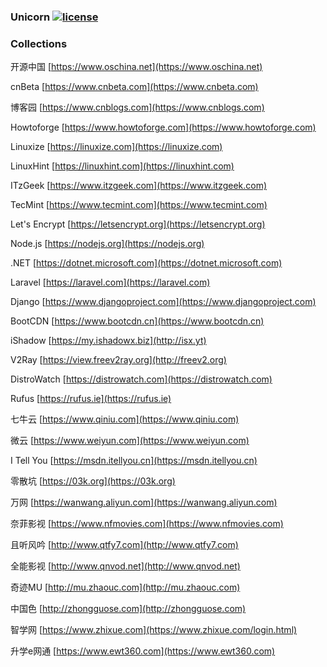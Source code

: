 ### Unicorn [![license](https://img.shields.io/badge/license-MIT-brightgreen.svg?style=flat)](https://github.com/huaiping/unicorn/blob/master/LICENSE)

### Collections
开源中国 [https://www.oschina.net](https://www.oschina.net)  

cnBeta [https://www.cnbeta.com](https://www.cnbeta.com)  

博客园 [https://www.cnblogs.com](https://www.cnblogs.com)  

Howtoforge [https://www.howtoforge.com](https://www.howtoforge.com)  

Linuxize [https://linuxize.com](https://linuxize.com)  

LinuxHint [https://linuxhint.com](https://linuxhint.com)  

ITzGeek [https://www.itzgeek.com](https://www.itzgeek.com)  

TecMint [https://www.tecmint.com](https://www.tecmint.com)  

Let's Encrypt [https://letsencrypt.org](https://letsencrypt.org)  

Node.js [https://nodejs.org](https://nodejs.org)  

.NET [https://dotnet.microsoft.com](https://dotnet.microsoft.com)  

Laravel [https://laravel.com](https://laravel.com)  

Django [https://www.djangoproject.com](https://www.djangoproject.com)  

BootCDN [https://www.bootcdn.cn](https://www.bootcdn.cn)  

iShadow [https://my.ishadowx.biz](http://isx.yt)  

V2Ray [https://view.freev2ray.org](http://freev2.org)  

DistroWatch [https://distrowatch.com](https://distrowatch.com)  

Rufus [https://rufus.ie](https://rufus.ie)  

七牛云 [https://www.qiniu.com](https://www.qiniu.com)  

微云 [https://www.weiyun.com](https://www.weiyun.com)  

I Tell You [https://msdn.itellyou.cn](https://msdn.itellyou.cn)  

零散坑 [https://03k.org](https://03k.org)  

万网 [https://wanwang.aliyun.com](https://wanwang.aliyun.com)  

奈菲影视 [https://www.nfmovies.com](https://www.nfmovies.com)  

且听风吟 [http://www.qtfy7.com](http://www.qtfy7.com)  

全能影视 [http://www.qnvod.net](http://www.qnvod.net)  

奇迹MU [http://mu.zhaouc.com](http://mu.zhaouc.com)  

中国色 [http://zhongguose.com](http://zhongguose.com)  

智学网 [https://www.zhixue.com](https://www.zhixue.com/login.html)  

升学e网通 [https://www.ewt360.com](https://www.ewt360.com)
